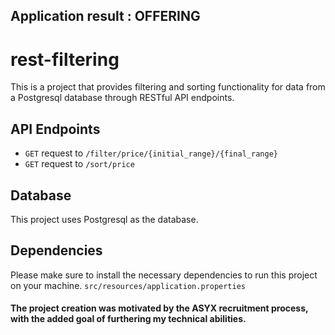 ## Application result : OFFERING
# rest-filtering

This is a project that provides filtering and sorting functionality for data from a Postgresql database through RESTful API endpoints.

## API Endpoints

- `GET` request to `/filter/price/{initial_range}/{final_range}`
- `GET` request to `/sort/price`

## Database

This project uses Postgresql as the database.

## Dependencies

Please make sure to install the necessary dependencies to run this project on your machine.
`src/resources/application.properties`

#### The project creation was motivated by the ASYX recruitment process, with the added goal of furthering my technical abilities.
